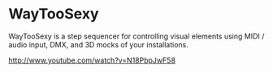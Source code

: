 WayTooSexy
==========

WayTooSexy is a step sequencer for controlling visual elements using MIDI / audio input, DMX, and 3D mocks of your installations.

http://www.youtube.com/watch?v=N18PbpJwF58
